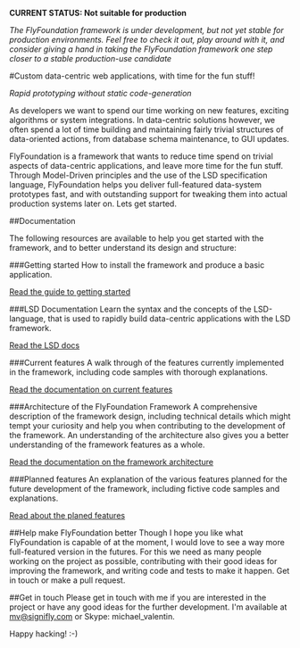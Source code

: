 **CURRENT STATUS: Not suitable for production**

*The FlyFoundation framework is under development, but not yet stable for
production environments. Feel free to check it out, play around with it,
and consider giving a hand in taking the FlyFoundation framework one step
closer to a stable production-use candidate*

#Custom data-centric web applications, with time for the fun stuff!

*Rapid prototyping without static code-generation*

As developers we want to spend our time working on new features, exciting
algorithms or system integrations. In data-centric solutions however, we often
spend a lot of time building and maintaining fairly trivial structures of
data-oriented actions, from database schema maintenance, to GUI updates.

FlyFoundation is a framework that wants to reduce time spend on trivial
aspects of data-centric applications, and leave more time for the fun stuff.
Through Model-Driven principles and the use of the LSD specification language,
FlyFoundation helps you deliver full-featured data-system prototypes fast, and
with outstanding support for tweaking them into actual production systems later
on. Lets get started.

##Documentation

The following resources are available to help you get started with the framework,
and to better understand its design and structure:

###Getting started
How to install the framework and produce a basic application.

[Read the guide to getting started](docs/getting_started.md)

###LSD Documentation
Learn the syntax and the concepts of the LSD-language, that is used to rapidly
build data-centric applications with the LSD framework.

[Read the LSD docs](docs/lsd.md)

###Current features
A walk through of the features currently implemented in the framework, including
code samples with thorough explanations.

[Read the documentation on current features](docs/current_features.md)

###Architecture of the FlyFoundation Framework
A comprehensive description of the framework design, including technical details
which might tempt your curiosity and help you when contributing to the
development of the framework. An understanding of the architecture also gives
you a better understanding of the framework features as a whole.

[Read the documentation on the framework architecture](docs/architecture.md)

###Planned features
An explanation of the various features planned for the future development of
the framework, including fictive code samples and explanations.

[Read about the planed features](docs/planned_features.md)


##Help make FlyFoundation better
Though I hope you like what FlyFoundation is capable of at the moment, I would
love to see a way more full-featured version in the futures. For this we need
as many people working on the project as possible, contributing with their
good ideas for improving the framework, and writing code and tests to make it
happen. Get in touch or make a pull request.


##Get in touch
Please get in touch with me if you are interested in the project or have any good ideas for
the further development. I'm available at mv@signifly.com or Skype: michael_valentin.

Happy hacking! :-)